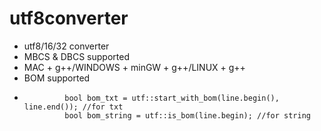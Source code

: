 # utf8converter

* utf8/16/32 converter
* MBCS & DBCS supported
* MAC + g++/WINDOWS + minGW + g++/LINUX + g++
* BOM supported
*              bool bom_txt = utf::start_with_bom(line.begin(), line.end()); //for txt
               bool bom_string = utf::is_bom(line.begin); //for string

            
